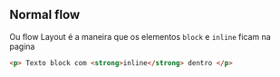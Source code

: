 ## Normal flow

Ou flow Layout é a maneira que os elementos `block` e `inline`
ficam na pagina

```html
<p> Texto block com <strong>inline</strong> dentro </p>
```